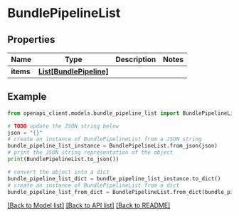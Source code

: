 # BundlePipelineList


## Properties

Name | Type | Description | Notes
------------ | ------------- | ------------- | -------------
**items** | [**List[BundlePipeline]**](BundlePipeline.md) |  | 

## Example

```python
from openapi_client.models.bundle_pipeline_list import BundlePipelineList

# TODO update the JSON string below
json = "{}"
# create an instance of BundlePipelineList from a JSON string
bundle_pipeline_list_instance = BundlePipelineList.from_json(json)
# print the JSON string representation of the object
print(BundlePipelineList.to_json())

# convert the object into a dict
bundle_pipeline_list_dict = bundle_pipeline_list_instance.to_dict()
# create an instance of BundlePipelineList from a dict
bundle_pipeline_list_from_dict = BundlePipelineList.from_dict(bundle_pipeline_list_dict)
```
[[Back to Model list]](../README.md#documentation-for-models) [[Back to API list]](../README.md#documentation-for-api-endpoints) [[Back to README]](../README.md)


